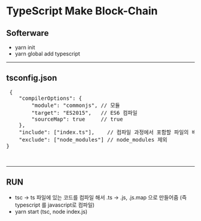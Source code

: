 # TypeScript Make Block-Chain
## Softerware
 - yarn init
 - yarn global add typescript
 
 - - -
 ## tsconfig.json
 <pre>
 {
    "compilerOptions": {
        "module": "commonjs", // 모듈
        "target": "ES2015",   // ES6 컴파일
        "sourceMap": true     // true
    },
    "include": ["index.ts"],    // 컴파일 과정에서 포함할 파일의 배열
    "exclude": ["node_modules"] // node_modules 제외
}

 </pre>
 - - -
## RUN
- tsc -> ts 파일에 있는 코드를 컴파일 해서 .ts -> .js, .js.map 으로 만들어줌 (즉 typescript 를 javascript로 컴파일)
- yarn start (tsc, node index.js)
